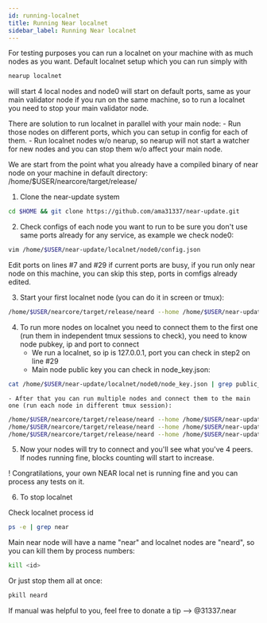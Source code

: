 ```yaml
---
id: running-localnet
title: Running Near localnet
sidebar_label: Running Near localnet
---
```


For testing purposes you can run a localnet on your machine with as much nodes as you want.
Default localnet setup which you can run simply with 
```sh
nearup localnet
```
will start 4 local nodes and node0 will start on default ports, same as your main validator node if you run on the same machine, so to run a localnet you need to stop your main validator node.

There are solution to run localnet in parallel with your main node:
        - Run those nodes on different ports, which you can setup in config for each of them.
        - Run localnet nodes w/o nearup, so nearup will not start a watcher for new nodes and you can stop them w/o affect your main node.

We are start from the point what you already have a compiled binary of near node on your machine in default directory: /home/$USER/nearcore/target/release/
1. Clone the near-update system
```sh
cd $HOME && git clone https://github.com/ama31337/near-update.git
```
2. Check configs of each node you want to run to be sure you don't use same ports already for any service, as example we check node0:
```sh
vim /home/$USER/near-update/localnet/node0/config.json
```
Edit ports on lines #7 and #29 if current ports are busy, if you run only near node on this machine, you can skip this step, ports in comfigs already edited.

3. Start your first localnet node (you can do it in screen or tmux):
```sh
/home/$USER/nearcore/target/release/neard --home /home/$USER/near-update/localnet/node0 run
```

4. To run more nodes on localnet you need to connect them to the first one (run them in independent tmux sessions to check), you need to know node pubkey, ip and port to connect
    - We run a localnet, so ip is 127.0.0.1, port you can check in step2 on line #29
    - Main node public key you can check in node_key.json:
```sh
cat /home/$USER/near-update/localnet/node0/node_key.json | grep public_key
```
    - After that you can run multiple nodes and connect them to the main one (run each node in different tmux session):
```sh
/home/$USER/nearcore/target/release/neard --home /home/$USER/near-update/localnet/node1 run --boot-nodes ed25519:7PGseFbWxvYVgZ89K1uTJKYoKetWs7BJtbyXDzfbAcqX@127.0.0.1:24550
/home/$USER/nearcore/target/release/neard --home /home/$USER/near-update/localnet/node2 run --boot-nodes ed25519:7PGseFbWxvYVgZ89K1uTJKYoKetWs7BJtbyXDzfbAcqX@127.0.0.1:24550
/home/$USER/nearcore/target/release/neard --home /home/$USER/near-update/localnet/node3 run --boot-nodes ed25519:7PGseFbWxvYVgZ89K1uTJKYoKetWs7BJtbyXDzfbAcqX@127.0.0.1:24550

```
5. Now your nodes will try to connect and you'll see what you've 4 peers. If nodes running fine, blocks counting will start to increase.

! Congratilations, your own NEAR local net is running fine and you can process any tests on it.

6. To stop localnet

Check localnet process id
```sh
ps -e | grep near
```
Main near node will have a name "near" and localnet nodes are "neard", so you can kill them by process numbers:
```sh
kill <id>
```
Or just stop them all at once:
```sh
pkill neard
```

If manual was helpful to you, feel free to donate a tip --> @31337.near

